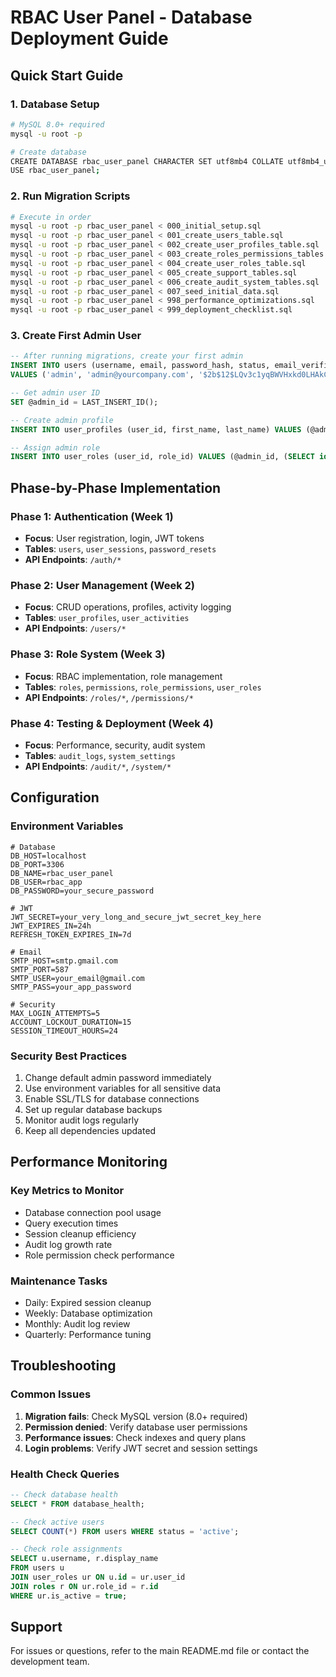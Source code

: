 # RBAC User Panel - Database Deployment Guide

## Quick Start Guide

### 1. Database Setup
```bash
# MySQL 8.0+ required
mysql -u root -p

# Create database
CREATE DATABASE rbac_user_panel CHARACTER SET utf8mb4 COLLATE utf8mb4_unicode_ci;
USE rbac_user_panel;
```

### 2. Run Migration Scripts
```bash
# Execute in order
mysql -u root -p rbac_user_panel < 000_initial_setup.sql
mysql -u root -p rbac_user_panel < 001_create_users_table.sql
mysql -u root -p rbac_user_panel < 002_create_user_profiles_table.sql
mysql -u root -p rbac_user_panel < 003_create_roles_permissions_tables.sql
mysql -u root -p rbac_user_panel < 004_create_user_roles_table.sql
mysql -u root -p rbac_user_panel < 005_create_support_tables.sql
mysql -u root -p rbac_user_panel < 006_create_audit_system_tables.sql
mysql -u root -p rbac_user_panel < 007_seed_initial_data.sql
mysql -u root -p rbac_user_panel < 998_performance_optimizations.sql
mysql -u root -p rbac_user_panel < 999_deployment_checklist.sql
```

### 3. Create First Admin User
```sql
-- After running migrations, create your first admin
INSERT INTO users (username, email, password_hash, status, email_verified)
VALUES ('admin', 'admin@yourcompany.com', '$2b$12$LQv3c1yqBWVHxkd0LHAkCOYz6TtxMQJqhN8/LewdBPj6QJw/2Ej7W', 'active', true);

-- Get admin user ID
SET @admin_id = LAST_INSERT_ID();

-- Create admin profile
INSERT INTO user_profiles (user_id, first_name, last_name) VALUES (@admin_id, 'System', 'Administrator');

-- Assign admin role
INSERT INTO user_roles (user_id, role_id) VALUES (@admin_id, (SELECT id FROM roles WHERE name = 'admin'));
```

## Phase-by-Phase Implementation

### Phase 1: Authentication (Week 1)
- **Focus**: User registration, login, JWT tokens
- **Tables**: `users`, `user_sessions`, `password_resets`
- **API Endpoints**: `/auth/*`

### Phase 2: User Management (Week 2)
- **Focus**: CRUD operations, profiles, activity logging
- **Tables**: `user_profiles`, `user_activities`
- **API Endpoints**: `/users/*`

### Phase 3: Role System (Week 3)
- **Focus**: RBAC implementation, role management
- **Tables**: `roles`, `permissions`, `role_permissions`, `user_roles`
- **API Endpoints**: `/roles/*`, `/permissions/*`

### Phase 4: Testing & Deployment (Week 4)
- **Focus**: Performance, security, audit system
- **Tables**: `audit_logs`, `system_settings`
- **API Endpoints**: `/audit/*`, `/system/*`

## Configuration

### Environment Variables
```env
# Database
DB_HOST=localhost
DB_PORT=3306
DB_NAME=rbac_user_panel
DB_USER=rbac_app
DB_PASSWORD=your_secure_password

# JWT
JWT_SECRET=your_very_long_and_secure_jwt_secret_key_here
JWT_EXPIRES_IN=24h
REFRESH_TOKEN_EXPIRES_IN=7d

# Email
SMTP_HOST=smtp.gmail.com
SMTP_PORT=587
SMTP_USER=your_email@gmail.com
SMTP_PASS=your_app_password

# Security
MAX_LOGIN_ATTEMPTS=5
ACCOUNT_LOCKOUT_DURATION=15
SESSION_TIMEOUT_HOURS=24
```

### Security Best Practices
1. Change default admin password immediately
2. Use environment variables for all sensitive data
3. Enable SSL/TLS for database connections
4. Set up regular database backups
5. Monitor audit logs regularly
6. Keep all dependencies updated

## Performance Monitoring

### Key Metrics to Monitor
- Database connection pool usage
- Query execution times
- Session cleanup efficiency
- Audit log growth rate
- Role permission check performance

### Maintenance Tasks
- Daily: Expired session cleanup
- Weekly: Database optimization
- Monthly: Audit log review
- Quarterly: Performance tuning

## Troubleshooting

### Common Issues
1. **Migration fails**: Check MySQL version (8.0+ required)
2. **Permission denied**: Verify database user permissions
3. **Performance issues**: Check indexes and query plans
4. **Login problems**: Verify JWT secret and session settings

### Health Check Queries
```sql
-- Check database health
SELECT * FROM database_health;

-- Check active users
SELECT COUNT(*) FROM users WHERE status = 'active';

-- Check role assignments
SELECT u.username, r.display_name
FROM users u
JOIN user_roles ur ON u.id = ur.user_id
JOIN roles r ON ur.role_id = r.id
WHERE ur.is_active = true;
```

## Support

For issues or questions, refer to the main README.md file or contact the development team.